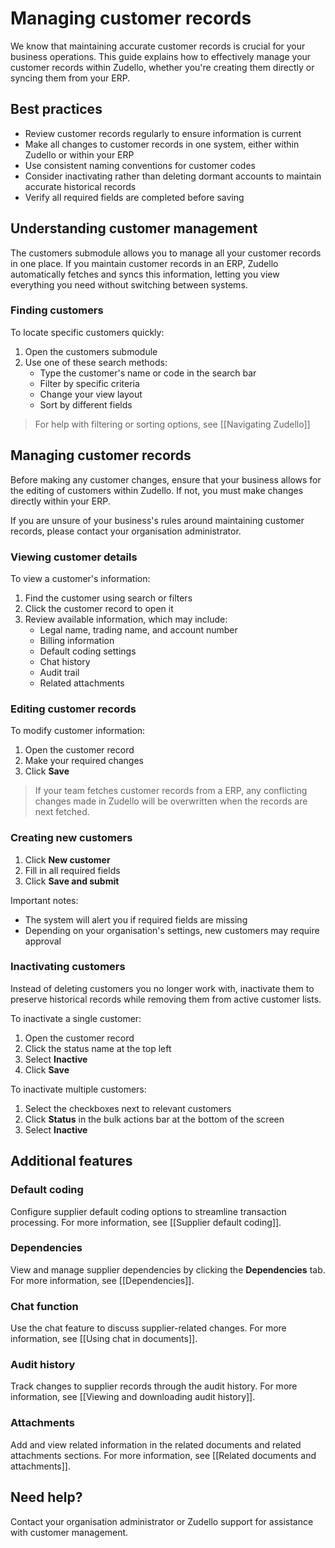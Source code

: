 # Managing customer records

We know that maintaining accurate customer records is crucial for your business operations. This guide explains how to effectively manage your customer records within Zudello, whether you're creating them directly or syncing them from your ERP.

## Best practices

- Review customer records regularly to ensure information is current
- Make all changes to customer records in one system, either within Zudello or within your ERP
- Use consistent naming conventions for customer codes
- Consider inactivating rather than deleting dormant accounts to maintain accurate historical records
- Verify all required fields are completed before saving

## Understanding customer management

The customers submodule allows you to manage all your customer records in one place. If you maintain customer records in an ERP, Zudello automatically fetches and syncs this information, letting you view everything you need without switching between systems.

### Finding customers

To locate specific customers quickly:

1. Open the customers submodule
2. Use one of these search methods:
    - Type the customer's name or code in the search bar
    - Filter by specific criteria
    - Change your view layout
    - Sort by different fields

> For help with filtering or sorting options, see [[Navigating Zudello]]

## Managing customer records

Before making any customer changes, ensure that your business allows for the editing of customers within Zudello. If not, you must make changes directly within your ERP.

If you are unsure of your business's rules around maintaining customer records, please contact your organisation administrator.

### Viewing customer details

To view a customer's information:

1. Find the customer using search or filters
2. Click the customer record to open it
3. Review available information, which may include:
    - Legal name, trading name, and account number
    - Billing information
    - Default coding settings
    - Chat history
    - Audit trail
    - Related attachments

### Editing customer records

To modify customer information:

1. Open the customer record
2. Make your required changes
3. Click **Save**

> If your team fetches customer records from a ERP, any conflicting changes made in Zudello will be overwritten when the records are next fetched.

### Creating new customers

1. Click **New customer**
2. Fill in all required fields
3. Click **Save and submit**

Important notes:

- The system will alert you if required fields are missing
- Depending on your organisation's settings, new customers may require approval

### Inactivating customers

Instead of deleting customers you no longer work with, inactivate them to preserve historical records while removing them from active customer lists.

To inactivate a single customer:

1. Open the customer record
2. Click the status name at the top left
3. Select **Inactive**
4. Click **Save**

To inactivate multiple customers:

1. Select the checkboxes next to relevant customers
2. Click **Status** in the bulk actions bar at the bottom of the screen
3. Select **Inactive**

## Additional features

### Default coding

Configure supplier default coding options to streamline transaction processing. For more information, see [[Supplier default coding]].

### Dependencies

View and manage supplier dependencies by clicking the **Dependencies** tab. For more information, see [[Dependencies]].

### Chat function

Use the chat feature to discuss supplier-related changes. For more information, see [[Using chat in documents]].

### Audit history

Track changes to supplier records through the audit history. For more information, see [[Viewing and downloading audit history]].

### Attachments

Add and view related information in the related documents and related attachments sections. For more information, see [[Related documents and attachments]].

## Need help?

Contact your organisation administrator or Zudello support for assistance with customer management.